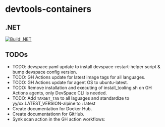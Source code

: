 # devtools-containers

## .NET
[![Build .NET](https://github.com/leventogut/devtools-containers/actions/workflows/dotnet.yaml/badge.svg)](https://github.com/leventogut/devtools-containers/actions/workflows/dotnet.yaml)
## TODOs

- TODO: devspace.yaml update to install devspace-restart-helper script & bump devspace config version.
- TODO: GH Actions update for latest image tags for all languages.
- TODO: GH Actions update for agent OS to ubuntu-latest.
- TODO: Remove installation and executing of install_tooling.sh on GH Actions agents, only DevSpace CLI is needed.
- TODO: Add `TARGET_TAG` to all laguages and standardize to yy/xx:LATEST_VERSION-alpine to : latest
- Create documentation for Docker Hub.
- Create documentationn for GitHub.
- Synk scan action in the GH action workflows: 